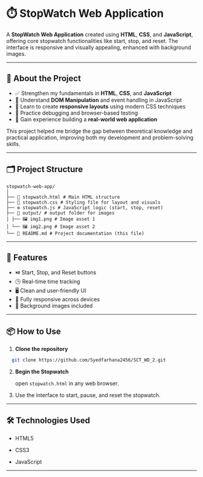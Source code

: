 # ⏱️ StopWatch Web Application

A **StopWatch Web Application** created using **HTML**, **CSS**, and **JavaScript**, offering core stopwatch functionalities like start, stop, and reset. The interface is responsive and visually appealing, enhanced with background images.

---

## 📖 About the Project

- ✅ Strengthen my fundamentals in **HTML**, **CSS**, and **JavaScript**
- 🎯 Understand **DOM Manipulation** and event handling in JavaScript
- 🧠 Learn to create **responsive layouts** using modern CSS techniques
- 🧪 Practice debugging and browser-based testing
- 💼 Gain experience building a **real-world web application**

This project helped me bridge the gap between theoretical knowledge and practical application, improving both my development and problem-solving skills.

---

## 🗂️ Project Structure
```
stopwatch-web-app/
│
├── 📄 stopwatch.html # Main HTML structure
├── 🎨 stopwatch.css # Styling file for layout and visuals
├── ⚙️ stopwatch.js # JavaScript logic (start, stop, reset)
├── 📁 output/ # output folder for images
│ ├── 🖼️ img1.png # Image asset 1
│ └── 🖼️ img2.png # Image asset 2
└── 📘 README.md # Project documentation (this file)
```

---

## 🚀 Features

- ⏯️ Start, Stop, and Reset buttons
- 🕒 Real-time time tracking
- 🖥️ Clean and user-friendly UI
- 📱 Fully responsive across devices
- 🌄 Background images included

---

## 📦 How to Use

1. **Clone the repository**  
```bash
  git clone https://github.com/Syedfarhana2456/SCT_WD_2.git
```
2. **Begin the Stopwatch**
   
   open `stopwatch.html` in any web browser.

4. Use the interface to start, pause, and reset the stopwatch.

---

## 🛠️ Technologies Used

- HTML5

- CSS3

- JavaScript

---
